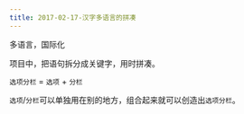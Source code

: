 ```yaml
---
title: 2017-02-17-汉字多语言的拼凑
---
```


多语言，国际化

项目中，把语句拆分成关键字，用时拼凑。

`选项分栏` = `选项` + `分栏`

`选项`/`分栏`可以单独用在别的地方，组合起来就可以创造出`选项分栏`。
